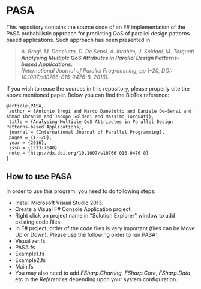 # PASA
This repository contains the source code of an F\# implementation of the PASA probabilistic approach for predicting QoS of parallel design patterns-based applications. Such approach has been presented in
> _A. Brogi, M. Danelutto, D. De Sensi, A. Ibrahim, J. Soldani, M. Torquati <br>
> **Analysing Multiple QoS Attributes in Parallel Design Patterns-based Applications.** <br>
> [International Journal of Parallel Programming, pp 1–20, DOI: 10.1007/s10766-016-0476-8, 2016]._ 

If you wish to reuse the sources in this repository, please properly cite the above mentioned paper. Below you can find the BibTex reference:
```
@article{PASA,
 author = {Antonio Brogi and Marco Danelutto and Daniele De~Sensi and Ahmad Ibrahim and Jacopo Soldani and Massimo Torquati},
 title = {Analysing Multiple QoS Attributes in Parallel Design Patterns-based Applications},
 journal = {International Journal of Parallel Programming},
 pages = {1--20},
 year = {2016},
 issn = {1573-7640}
 note = {http://dx.doi.org/10.1007/s10766-016-0476-8}
} 
```
## How to use PASA
In order to use this program, you need to do following steps:

* Install Microsoft Visual Studio 2013. 
* Create a Visual F# Console Application project.
* Right click on project name in "Solution Explorer" window to add existing code files.
* In F# project, order of the code files is very important (files can be Move Up or Down). Please use the following order to run PASA:
 * Visualizer.fs
 * PASA.fs
 * Example1.fs
 * Example2.fs
 * Main.fs
* You may also need to add  *FSharp.Charting*, *FSharp.Core*, *FSharp.Data* etc in the *References* depending upon your system configuration.

